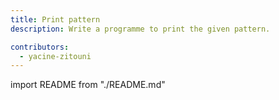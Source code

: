 ```yaml
---
title: Print pattern
description: Write a programme to print the given pattern.

contributors:
  - yacine-zitouni
---
```


import README from "./README.md"

<README />
